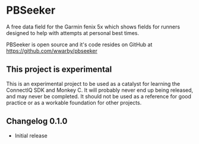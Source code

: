 # PBSeeker

A free data field for the Garmin fenix 5x which shows fields for runners designed to
help with attempts at personal best times.

PBSeeker is open source and it's code resides on GitHub at https://github.com/wwarby/pbseeker

## This project is experimental

This is an experimental project to be used as a catalyst for learning the ConnectIQ SDK and Monkey C.
It will probably never end up being released, and may never be completed. It should not be used as a
reference for good practice or as a workable foundation for other projects.

## Changelog 0.1.0
- Initial release